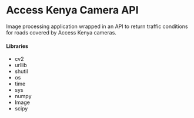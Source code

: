 Access Kenya Camera API
========================

Image processing application wrapped in an API to return traffic conditions for roads covered by Access Kenya cameras.

#### Libraries
* cv2
* urllib
* shutil
* os
* time
* sys
* numpy
* Image
* scipy

